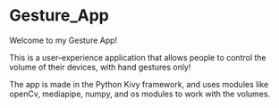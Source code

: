 # Gesture_App
Welcome to my Gesture App!

This is a user-experience application that allows people to control the volume of their devices, with hand gestures only!

The app is made in the Python Kivy framework, and uses modules like openCv, mediapipe, numpy, and os modules to work with the volumes.
